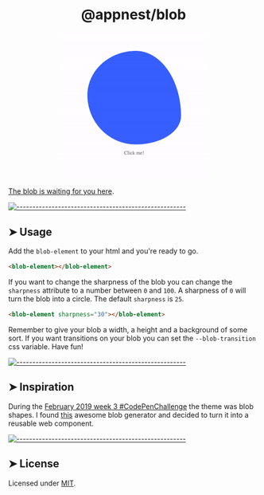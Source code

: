 <h1 align="center">@appnest/blob</h1>

<a href="https://appnest-demo.firebaseapp.com/blob/">
	<p align="center">
	  <img src="https://raw.githubusercontent.com/andreasbm/blob/master/assets/demo.gif" alt="Demo" width="300" />
	</p>
</a>

[The blob is waiting for you here](https://appnest-demo.firebaseapp.com/blob/).


[![-----------------------------------------------------](https://raw.githubusercontent.com/andreasbm/readme/master/assets/lines/colored.png)](#usage)

## ➤ Usage

Add the `blob-element` to your html and you're ready to go.

```html
<blob-element></blob-element>
```

If you want to change the sharpness of the blob you can change the `sharpness` attribute to a number between `0` and `100`. A sharpness of `0` will turn the blob into a circle. The default `sharpness` is `25`.

```html
<blob-element sharpness="30"></blob-element>
```

Remember to give your blob a width, a height and a background of some sort. If you want transitions on your blob you can set the `--blob-transition` css variable. Have fun!


[![-----------------------------------------------------](https://raw.githubusercontent.com/andreasbm/readme/master/assets/lines/colored.png)](#inspiration)

## ➤ Inspiration

During the [February 2019 week 3 #CodePenChallenge](https://codepen.io/challenges/2019/february/3) the theme was blob shapes. I found [this](https://codepen.io/LekovicMilos/full/omVzYv) awesome blob generator and decided to turn it into a reusable web component.


[![-----------------------------------------------------](https://raw.githubusercontent.com/andreasbm/readme/master/assets/lines/colored.png)](#license)

## ➤ License
	
Licensed under [MIT](https://opensource.org/licenses/MIT).